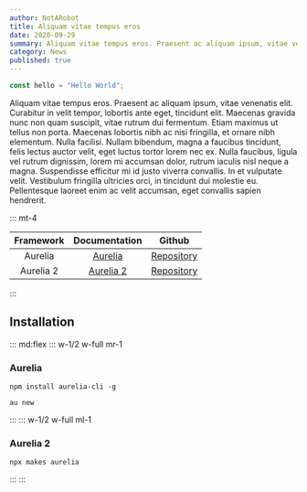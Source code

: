 ```yaml
---
author: NotARobot
title: Aliquam vitae tempus eros
date: 2020-09-29
summary: Aliquam vitae tempus eros. Praesent ac aliquam ipsum, vitae venenatis elit. Curabitur in velit tempor, lobortis ante eget, tincidunt elit. Maecenas gravida nunc non quam suscipit, vitae rutrum dui fermentum.
category: News
published: true
---
```


```javascript
const hello = "Hello World";
```

Aliquam vitae tempus eros. Praesent ac aliquam ipsum, vitae venenatis elit. Curabitur in velit tempor, lobortis ante eget, tincidunt elit. Maecenas gravida nunc non quam suscipit, vitae rutrum dui fermentum. Etiam maximus ut tellus non porta. Maecenas lobortis nibh ac nisi fringilla, et ornare nibh elementum. Nulla facilisi. Nullam bibendum, magna a faucibus tincidunt, felis lectus auctor velit, eget luctus tortor lorem nec ex. Nulla faucibus, ligula vel rutrum dignissim, lorem mi accumsan dolor, rutrum iaculis nisl neque a magna. Suspendisse efficitur mi id justo viverra convallis. In et vulputate velit. Vestibulum fringilla ultricies orci, in tincidunt dui molestie eu. Pellentesque laoreet enim ac velit accumsan, eget convallis sapien hendrerit.

::: mt-4

| Framework |             Documentation             |                       Github                       |
| :-------: | :-----------------------------------: | :------------------------------------------------: |
|  Aurelia  |    [Aurelia](https://aurelia.io/)     | [Repository](https://github.com/aurelia/framework) |
| Aurelia 2 | [Aurelia 2](https://docs.aurelia.io/) |  [Repository](https://github.com/aurelia/aurelia)  |

:::

## Installation

::: md:flex
::: w-1/2 w-full mr-1

### Aurelia

`npm install aurelia-cli -g`

`au new`

:::
::: w-1/2 w-full ml-1

### Aurelia 2

`npx makes aurelia`

:::
:::
